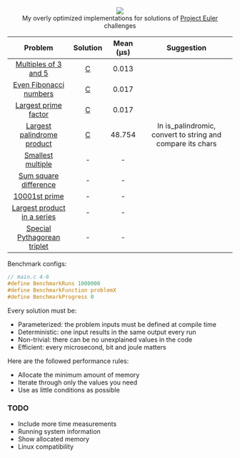 <p align="center">
  <a href="https://projecteuler.net">
    <img src="https://projecteuler.net/images/clipart/euler_portrait.png">
  </a>
  <br>My overly optimized implementations for solutions of <a href="https://projecteuler.net">Project Euler</a> challenges</br>
</p>

| Problem                                                           | Solution                                                                                | Mean (μs) | Suggestion |
| :---------------------------------------------------------------: | :-------------------------------------------------------------------------------------: | :-------: | :--------: |
| [Multiples of 3 and 5](https://projecteuler.net/problem=1)        | [C](https://github.com/KimTisott/ProjectEuler-Solutions/blob/main/Solutions/problem1.c) | 0.013     |
| [Even Fibonacci numbers](https://projecteuler.net/problem=2)      | [C](https://github.com/KimTisott/ProjectEuler-Solutions/blob/main/Solutions/problem2.c) | 0.017     |
| [Largest prime factor](https://projecteuler.net/problem=3)        | [C](https://github.com/KimTisott/ProjectEuler-Solutions/blob/main/Solutions/problem3.c) | 0.017     |
| [Largest palindrome product](https://projecteuler.net/problem=4)  | [C](https://github.com/KimTisott/ProjectEuler-Solutions/blob/main/Solutions/problem4.c) | 48.754    | In is_palindromic, convert to string and compare its chars
| [Smallest multiple](https://projecteuler.net/problem=5)           | - | - |
| [Sum square difference](https://projecteuler.net/problem=6)       | - | - |
| [10001st prime](https://projecteuler.net/problem=7)               | - | - |
| [Largest product in a series](https://projecteuler.net/problem=8) | - | - |
| [Special Pythagorean triplet](https://projecteuler.net/problem=9) | - | - |

Benchmark configs:
```c
// main.c 4-6
#define BenchmarkRuns 1000000
#define BenchmarkFunction problemX
#define BenchmarkProgress 0
```

Every solution must be:
- Parameterized: the problem inputs must be defined at compile time
- Deterministic: one input results in the same output every run
- Non-trivial: there can be no unexplained values in the code
- Efficient: every microsecond, bit and joule matters

Here are the followed performance rules:
- Allocate the minimum amount of memory
- Iterate through only the values you need
- Use as little conditions as possible

### TODO

- Include more time measurements
- Running system information
- Show allocated memory
- Linux compatibility
